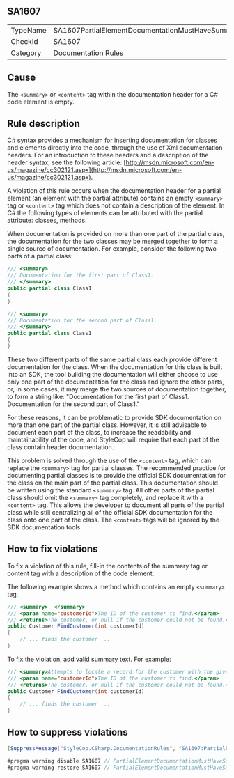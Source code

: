 ﻿## SA1607

<table>
<tr>
  <td>TypeName</td>
  <td>SA1607PartialElementDocumentationMustHaveSummaryText</td>
</tr>
<tr>
  <td>CheckId</td>
  <td>SA1607</td>
</tr>
<tr>
  <td>Category</td>
  <td>Documentation Rules</td>
</tr>
</table>

## Cause

The `<summary>` or `<content>` tag within the documentation header for a C# code element is empty.

## Rule description

C# syntax provides a mechanism for inserting documentation for classes and elements directly into the code, through the use of Xml documentation headers. For an introduction to these headers and a description of the header syntax, see the following article: [http://msdn.microsoft.com/en-us/magazine/cc302121.aspx](http://msdn.microsoft.com/en-us/magazine/cc302121.aspx).

A violation of this rule occurs when the documentation header for a partial element (an element with the partial attribute) contains an empty `<summary>` tag or `<content>` tag which does not contain a description of the element. In C# the following types of elements can be attributed with the partial attribute: classes, methods.

When documentation is provided on more than one part of the partial class, the documentation for the two classes may be merged together to form a single source of documentation. For example, consider the following two parts of a partial class:

```csharp
/// <summary>
/// Documentation for the first part of Class1.
/// </summary>
public partial class Class1
{
}

/// <summary>
/// Documentation for the second part of Class1.
/// </summary>
public partial class Class1
{
}
```

These two different parts of the same partial class each provide different documentation for the class. When the documentation for this class is built into an SDK, the tool building the documentation will either choose to use only one part of the documentation for the class and ignore the other parts, or, in some cases, it may merge the two sources of documentation together, to form a string like: "Documentation for the first part of Class1. Documentation for the second part of Class1."

For these reasons, it can be problematic to provide SDK documentation on more than one part of the partial class. However, it is still advisable to document each part of the class, to increase the readability and maintainability of the code, and StyleCop will require that each part of the class contain header documentation.

This problem is solved through the use of the `<content>` tag, which can replace the `<summary>` tag for partial classes. The recommended practice for documenting partial classes is to provide the official SDK documentation for the class on the main part of the partial class. This documentation should be written using the standard `<summary>` tag. All other parts of the partial class should omit the `<summary>` tag completely, and replace it with a `<content>` tag. This allows the developer to document all parts of the partial class while still centralizing all of the official SDK documentation for the class onto one part of the class. The `<content>` tags will be ignored by the SDK documentation tools.

## How to fix violations

To fix a violation of this rule, fill-in the contents of the summary tag or content tag with a description of the code element.

The following example shows a method which contains an empty `<summary>` tag.

```csharp
/// <summary>  </summary>
/// <param name="customerId">The ID of the customer to find.</param>
/// <returns>The customer, or null if the customer could not be found.</returns>
public Customer FindCustomer(int customerId)
{
    // ... finds the customer ...
}
```

To fix the violation, add valid summary text. For example: 

```csharp
/// <summary>Attempts to locate a record for the customer with the given ID.</summary>
/// <param name="customerId">The ID of the customer to find.</param>
/// <returns>The customer, or null if the customer could not be found.</returns>
public Customer FindCustomer(int customerId)
{
    // ... finds the customer ...
}
```

## How to suppress violations

```csharp
[SuppressMessage("StyleCop.CSharp.DocumentationRules", "SA1607:PartialElementDocumentationMustHaveSummaryText", Justification = "Reviewed.")]
```

```csharp
#pragma warning disable SA1607 // PartialElementDocumentationMustHaveSummaryText
#pragma warning restore SA1607 // PartialElementDocumentationMustHaveSummaryText
```
